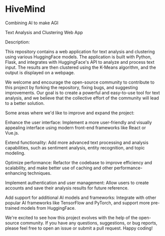 # HiveMind
Combining AI to make AGI

Text Analysis and Clustering Web App

Description:

This repository contains a web application for text analysis and clustering using various HuggingFace models. The application is built with Python, Flask, and integrates with HuggingFace's API to analyze and process text input. The results are then clustered using the K-Means algorithm, and the output is displayed on a webpage.

We welcome and encourage the open-source community to contribute to this project by forking the repository, fixing bugs, and suggesting improvements. Our goal is to create a powerful and easy-to-use tool for text analysis, and we believe that the collective effort of the community will lead to a better solution.

Some areas where we'd like to improve and expand the project:

Enhance the user interface: Implement a more user-friendly and visually appealing interface using modern front-end frameworks like React or Vue.js.

Extend functionality: Add more advanced text processing and analysis capabilities, such as sentiment analysis, entity recognition, and topic modeling.

Optimize performance: Refactor the codebase to improve efficiency and scalability, and make better use of caching and other performance-enhancing techniques.

Implement authentication and user management: Allow users to create accounts and save their analysis results for future reference.

Add support for additional AI models and frameworks: Integrate with other popular AI frameworks like TensorFlow and PyTorch, and support more pre-trained models from HuggingFace.

We're excited to see how this project evolves with the help of the open-source community. If you have any questions, suggestions, or bug reports, please feel free to open an issue or submit a pull request. Happy coding!
